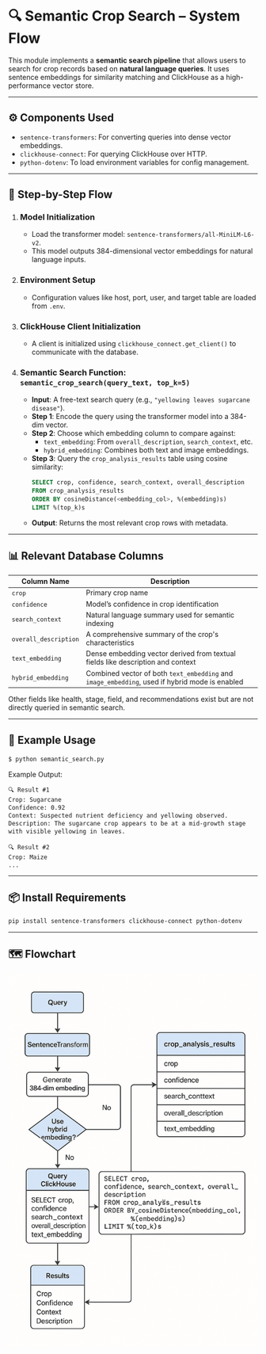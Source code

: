 
# 🔍 Semantic Crop Search – System Flow

This module implements a **semantic search pipeline** that allows users to search for crop records based on **natural language queries**. It uses sentence embeddings for similarity matching and ClickHouse as a high-performance vector store.

---

## ⚙️ Components Used

- `sentence-transformers`: For converting queries into dense vector embeddings.
- `clickhouse-connect`: For querying ClickHouse over HTTP.
- `python-dotenv`: To load environment variables for config management.

---

## 🧠 Step-by-Step Flow

1. ### **Model Initialization**
   - Load the transformer model: `sentence-transformers/all-MiniLM-L6-v2`.
   - This model outputs 384-dimensional vector embeddings for natural language inputs.

2. ### **Environment Setup**
   - Configuration values like host, port, user, and target table are loaded from `.env`.

3. ### **ClickHouse Client Initialization**
   - A client is initialized using `clickhouse_connect.get_client()` to communicate with the database.

4. ### **Semantic Search Function: `semantic_crop_search(query_text, top_k=5)`**
   - **Input**: A free-text search query (e.g., `"yellowing leaves sugarcane disease"`).
   - **Step 1**: Encode the query using the transformer model into a 384-dim vector.
   - **Step 2**: Choose which embedding column to compare against:
     - `text_embedding`: From `overall_description`, `search_context`, etc.
     - `hybrid_embedding`: Combines both text and image embeddings.
   - **Step 3**: Query the `crop_analysis_results` table using cosine similarity:
     ```sql
     SELECT crop, confidence, search_context, overall_description
     FROM crop_analysis_results
     ORDER BY cosineDistance(<embedding_col>, %(embedding)s)
     LIMIT %(top_k)s
     ```
   - **Output**: Returns the most relevant crop rows with metadata.

---

## 📊 Relevant Database Columns

| Column Name         | Description |
|---------------------|-------------|
| `crop`              | Primary crop name |
| `confidence`        | Model’s confidence in crop identification |
| `search_context`    | Natural language summary used for semantic indexing |
| `overall_description` | A comprehensive summary of the crop's characteristics |
| `text_embedding`    | Dense embedding vector derived from textual fields like description and context |
| `hybrid_embedding`  | Combined vector of both `text_embedding` and `image_embedding`, used if hybrid mode is enabled |

Other fields like health, stage, field, and recommendations exist but are not directly queried in semantic search.

---

## 🧪 Example Usage

```bash
$ python semantic_search.py
```

Example Output:
```
🔍 Result #1
Crop: Sugarcane
Confidence: 0.92
Context: Suspected nutrient deficiency and yellowing observed.
Description: The sugarcane crop appears to be at a mid-growth stage with visible yellowing in leaves.

🔍 Result #2
Crop: Maize
...
```

---

## 📦 Install Requirements

```bash
pip install sentence-transformers clickhouse-connect python-dotenv
```

---

## 🗺️ Flowchart

![Semantic Crop Search Flowchart](crop_detector/assets/diagrams/semantic_crop_search.png)
